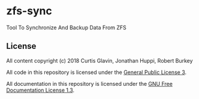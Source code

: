 # zfs-sync
Tool To Synchronize And Backup Data From ZFS

## License

All content copyright (c) 2018 Curtis Glavin, Jonathan Huppi, Robert Burkey

All code in this repository is licensed under the [General Public License 3](https://raw.githubusercontent.com/pedonc/zfs-sync/master/LICENSE).

All documentation in this repository is licensed under the [GNU Free Documentation License 1.3](https://raw.githubusercontent.com/pedonc/zfs-sync/master/fdl.txt).
